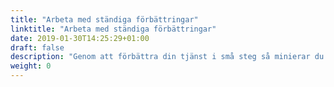 ```yaml
---
title: "Arbeta med ständiga förbättringar"
linktitle: "Arbeta med ständiga förbättringar"
date: 2019-01-30T14:25:29+01:00
draft: false
description: "Genom att förbättra din tjänst i små steg så minierar du risk. Metoder som Lean, Scrum och KanBan säkerställer att du ofta kan få feedback från dina kunder och känna dig trygg i att ditt arbete resulterar i en positiv effekt."
weight: 0
---
```

